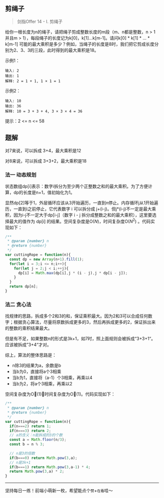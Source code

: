 ## 剪绳子

> 剑指Offer 14 - I. 剪绳子

给你一根长度为n的绳子，请把绳子剪成整数长度的m段（m、n都是整数，n > 1并且m > 1），每段绳子的长度记为k[0]，k[1]...k[m-1]。请问k[0] * k[1] * ... * k[m-1] 可能的最大乘积是多少？例如，当绳子的长度是8时，我们把它剪成长度分别为2、3、3的三段，此时得到的最大乘积是18。

示例1：

```
输入: 2
输出: 1
解释: 2 = 1 + 1, 1 × 1 = 1
```

示例2：

```
输入: 10
输出: 36
解释: 10 = 3 + 3 + 4, 3 × 3 × 4 = 36
```

提示：2 <= n <= 58

## 题解

对7来说，可以拆成 3+4，最大乘积是12

对8来说，可以拆成 3+3+2，最大乘积是18

### 法一 动态规划

状态数组dp[i]表示：数字i拆分为至少两个正整数之和的最大乘积。为了方便计算，dp的长度是n+1，值初始化为1。

显然dp[2]等于1，外层循环应该从3开始遍历，一直到n停止。内存循环j从1开始遍历，一直到i之前停止，它代表数字 i 可以拆分成 j+(i-j)。但j*(i-j)不一定是最大乘积，因为i-j不一定大于dp[i-j]（数字 i - j 拆分成整数之和的最大乘积），这里要选择最大的值作为 dp[i] 的结果。空间复杂度是O($N$)，时间复杂度O($N^2$) 。代码实现如下：

```javascript
/**
 * @param {number} n
 * @return {number}
 */
var cuttingRope = function(n){
  const dp = new Array(n+1).fill(1);
  for(let i = 3;i <= n;i++){
    for(let j = 2;j < i;++j){
      dp[i] = Math.max(dp[i],j * (i - j),j * dp[i - j]);
    }
  }
  return dp[n];
}
```

### 法二 贪心法

找规律的思路，拆成多个2和3的和，保证乘积最大。因为2和3可以合成任何数字；根据贪心算法，尽量将原数拆成更多的3，然后再拆成更多的2，保证拆出来的整数的乘积结果最大。

但是有不足，如果整数n的形式是3k+1，如7时，照上面规则会被拆成“3+3+1“。应该被拆成”3+4“才对。

综上，算法的整体思路是：

- n除3的结果为a，余数是b
- 当b为0，直接将a个3相乘
- 当b为1，直接将（a-1）个3相乘，再乘以4
- 当b为2，将a个3相乘，再乘以2

空间复杂度为O(1)，时间复杂度为O(1)。代码实现如下：

```javascript
/**
 * @param {number} n
 * @return {number}
 */
var cuttingRope = function(n){
  if(n===2) return 1;
  if(n===3) return 2;
  // a的含义：n能拆成的3的个数
  const a = Math.floor(n/3);
  const b = n % 3;
  
  // n是3的倍数
  if(b===0) return Math.pow(3,a);
  // n是3k+1
  if(b===1) return Math.pow(3,a-1) * 4;
  return Math.pow(3,a) * 2;
}
```

****

坚持每日一练！前端小萌新一枚，希望能点个`赞`+`在看`哇～

